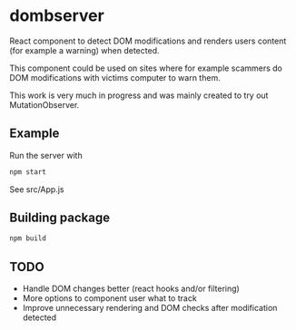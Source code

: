 # dombserver

React component to detect DOM modifications and renders users content (for
example a warning) when detected.

This component could be used on sites where for example scammers do DOM
modifications with victims computer to warn them.

This work is very much in progress and was mainly created to try out
MutationObserver.

## Example

Run the server with

```bash
npm start
```
See src/App.js

## Building package

```bash
npm build
```

## TODO

* Handle DOM changes better (react hooks and/or filtering)
* More options to component user what to track
* Improve unnecessary rendering and DOM checks after modification detected

